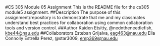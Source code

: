 #CS 305 Module 05 Assignment
This is the README file for the cs305 module5 assignment.
##Description
The purpose of this assignment/repository is to demonstrate that me and my classmates understand best practices for collaboration using common collaboration tools and version control.
##Author
Kaiden Etsitty, @nedntheneedlefish, kbe44@nau.edu
##Collaborators
Esteban Grijalva, eag463@nau.edu
Ella Connolly
Estrella Perez, @star3009,  emp369@nau.edu
